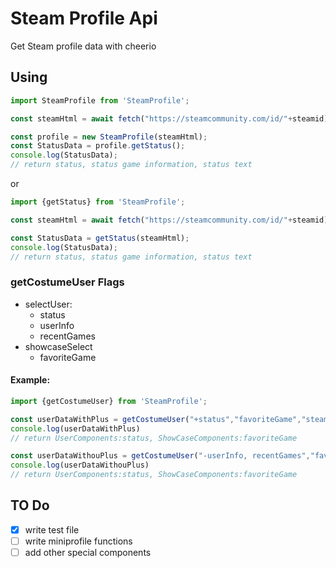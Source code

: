 # Steam Profile Api
Get Steam profile data with cheerio


## Using
```JavaScript
import SteamProfile from 'SteamProfile';

const steamHtml = await fetch("https://steamcommunity.com/id/"+steamid).then(res=>res.body.json())

const profile = new SteamProfile(steamHtml);
const StatusData = profile.getStatus();
console.log(StatusData);
// return status, status game information, status text
```
or
```JavaScript
import {getStatus} from 'SteamProfile';

const steamHtml = await fetch("https://steamcommunity.com/id/"+steamid).then(res=>res.body.json())

const StatusData = getStatus(steamHtml);
console.log(StatusData);
// return status, status game information, status text
```

### getCostumeUser Flags
- selectUser:
  - status
  - userInfo
  - recentGames
- showcaseSelect
  - favoriteGame

#### Example:
```JavaScript
import {getCostumeUser} from 'SteamProfile';

const userDataWithPlus = getCostumeUser("+status","favoriteGame","steamHtml");
console.log(userDataWithPlus)
// return UserComponents:status, ShowCaseComponents:favoriteGame

const userDataWithouPlus = getCostumeUser("-userInfo, recentGames","favoriteGame","steamHtml");
console.log(userDataWithouPlus) 
// return UserComponents:status, ShowCaseComponents:favoriteGame
```



## TO Do 
- [x] write test file
- [ ] write miniprofile functions
- [ ] add other special components
